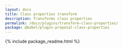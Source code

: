 ```yaml
---
layout: docs
title: Class properties transform
description: Transforms class properties
permalink: /docs/plugins/transform-class-properties/
package: @babel/plugin-proposal-class-properties
---
```


{% include package_readme.html %}
